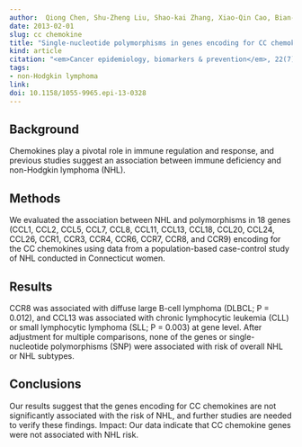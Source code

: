 ```yaml
---
author:  Qiong Chen, Shu-Zheng Liu, Shao-kai Zhang, Xiao-Qin Cao, Bian-Yun Li, Pei-Liang Quan, Lan-Wei Guo, Dong Lee, Xi-Bin Sun, Yawei Zhang, Jian-Gong Zhang.
date: 2013-02-01
slug: cc chemokine
title: "Single-nucleotide polymorphisms in genes encoding for CC chemokines were not associated with the risk of non-Hodgkin lymphoma."
kind: article
citation: "<em>Cancer epidemiology, biomarkers & prevention</em>, 22(7), 1332-1335 (2013). doi:10.1158/1055-9965.epi-13-0328"
tags:
- non-Hodgkin lymphoma
link: 
doi: 10.1158/1055-9965.epi-13-0328
---
```


## Background  
Chemokines play a pivotal role in immune regulation and response, and previous studies suggest an association between immune deficiency and non-Hodgkin lymphoma (NHL). 
## Methods  
We evaluated the association between NHL and polymorphisms in 18 genes (CCL1, CCL2, CCL5, CCL7, CCL8, CCL11, CCL13, CCL18, CCL20, CCL24, CCL26, CCR1, CCR3, CCR4, CCR6, CCR7, CCR8, and CCR9) encoding for the CC chemokines using data from a population-based case-control study of NHL conducted in Connecticut women. 
## Results 
CCR8 was associated with diffuse large B-cell lymphoma (DLBCL; P = 0.012), and CCL13 was associated with chronic lymphocytic leukemia (CLL) or small lymphocytic lymphoma (SLL; P = 0.003) at gene level. After adjustment for multiple comparisons, none of the genes or single-nucleotide polymorphisms (SNP) were associated with risk of overall NHL or NHL subtypes. 
## Conclusions 
 Our results suggest that the genes encoding for CC chemokines are not significantly associated with the risk of NHL, and further studies are needed to verify these findings. Impact: Our data indicate that CC chemokine genes were not associated with NHL risk.
